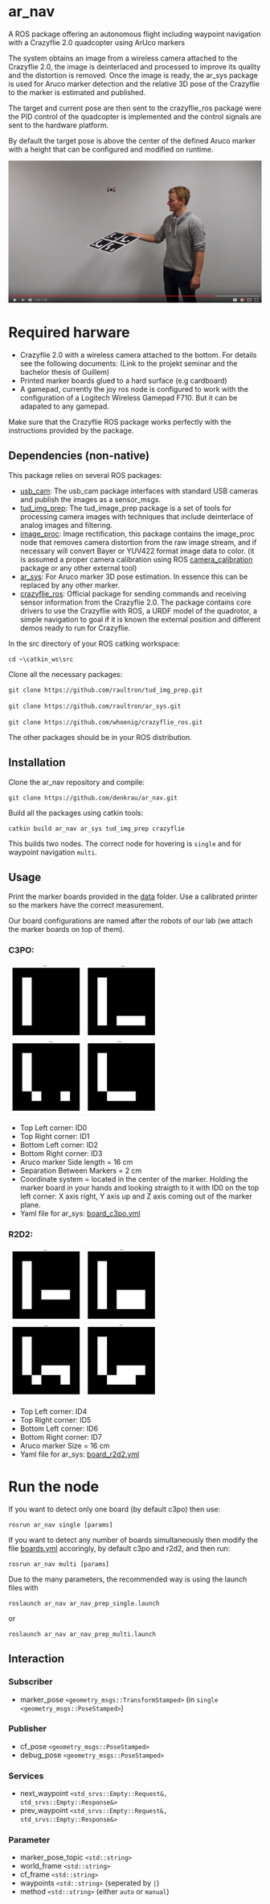 # ar_nav
A ROS package offering an autonomous flight including waypoint navigation with a Crazyflie 2.0 quadcopter using ArUco markers

The system obtains an image from a wireless camera attached to the Crazyflie 2.0, the image is deinterlaced and processed to improve its quality and the distortion is removed. Once the image is ready, the ar_sys package is used for Aruco marker detection and the relative 3D pose of the Crazyflie to the marker is estimated and published.

The target and current pose are then sent to the crazyflie_ros package were the PID control of the quadcopter is implemented and the control signals are sent to the hardware platform.

By default the target pose is above the center of the defined Aruco marker with a height that can be configured and modified on runtime.

[![ar_nav video](data/img/youtube_screenshot.png)](https://youtu.be/OU_q05TPRPM "ar_nav Youtube Video demonstration")





# Required harware
- Crazyflie 2.0 with a wireless camera attached to the bottom. For details see the following documents: (Link to the projekt seminar and the bachelor thesis of Guillem)
- Printed marker boards glued to a hard surface (e.g cardboard)
- A gamepad, currently the joy ros node is configured to work with the configuration of a Logitech Wireless Gamepad F710. But it can be adapated to any gamepad.


Make sure that the Crazyflie ROS package works perfectly with the instructions provided by the package.



## Dependencies (non-native)

This package relies on several ROS packages:
- [usb_cam](http://wiki.ros.org/usb_cam): The usb_cam package interfaces with standard USB cameras and publish the images as a sensor_msgs.
- [tud_img_prep](https://github.com/raultron/tud_img_prep): The tud_image_prep package is a set of tools for processing camera images with techniques that include deinterlace of analog images and filtering.
- [image_proc](http://wiki.ros.org/image_proc): Image rectification, this package contains the image_proc node that removes camera distortion from the raw image stream, and if necessary will convert Bayer or YUV422 format image data to color. (it is assumed a proper camera calibration using ROS [camera_calibration](http://wiki.ros.org/camera_calibration) package or any other external tool)
- [ar_sys](https://github.com/raultron/ar_sys): For Aruco marker 3D pose estimation. In essence this can be replaced by any other marker.
- [crazyflie_ros](https://github.com/whoenig/crazyflie_ros): Official package for sending commands and receiving sensor information from the Crazyflie 2.0.  The package
contains core drivers to use the Crazyflie with ROS, a URDF model of the quadrotor, a simple navigation to goal if it is known
the external position and different demos ready to run for Crazyflie.

In the src directory of your ROS catking workspace:
```
cd ~\catkin_ws\src
```
Clone all the necessary packages:
```
git clone https://github.com/raultron/tud_img_prep.git

git clone https://github.com/raultron/ar_sys.git

git clone https://github.com/whoenig/crazyflie_ros.git
```
The other packages should be in your ROS distribution.

## Installation
Clone the ar_nav repository and compile:
```
git clone https://github.com/denkrau/ar_nav.git
```

Build all the packages using catkin tools:

```
catkin build ar_nav ar_sys tud_img_prep crazyflie
```


This builds two nodes. The correct node for hovering is `single` and for waypoint navigation `multi`.



## Usage

Print the marker boards provided in the [data](data) folder. Use a calibrated printer so the markers have the correct measurement.

Our board configurations are named after the robots of our lab (we attach the marker boards on top of them).

### C3PO:

<img src="data/c3po/c3po_board.png" width=300>

- Top Left corner: ID0
- Top Right corner: ID1
- Bottom Left corner: ID2
- Bottom Right corner: ID3
- Aruco marker Side length = 16 cm
- Separation Between Markers = 2 cm
- Coordinate system = located in the center of the marker. Holding the marker board in your hands and looking straigth to it with ID0 on the top left corner: X axis right, Y axis up and Z axis coming out of the marker plane.
- Yaml file for ar_sys: [board_c3po.yml](data/board_c3po.yml)

### R2D2:

<img src="data/r2d2/r2d2_board.png" width=300>

- Top Left corner: ID4
- Top Right corner: ID5
- Bottom Left corner: ID6
- Bottom Right corner: ID7
- Aruco marker Size = 16 cm
- Yaml file for ar_sys: [board_r2d2.yml](data/board_r2d2.yml)



# Run the node
If you want to detect only one board (by default c3po) then use:

```
rosrun ar_nav single [params]
```

If you want to detect any number of boards simultaneously then modify the file [boards.yml](data/boards.yml) accoringly, by default c3po and r2d2, and then run:

```
rosrun ar_nav multi [params]
```

Due to the many parameters, the recommended way is using the launch files with
```
roslaunch ar_nav ar_nav_prep_single.launch
```
or
```
roslaunch ar_nav ar_nav_prep_multi.launch
```

## Interaction
### Subscriber
- marker_pose `<geometry_msgs::TransformStamped>` (in `single` `<geometry_msgs::PoseStamped>`)

### Publisher
- cf_pose `<geometry_msgs::PoseStamped>`
- debug_pose `<geometry_msgs::PoseStamped>`

### Services
- next_waypoint `<std_srvs::Empty::Request&, std_srvs::Empty::Response&>`
- prev_waypoint `<std_srvs::Empty::Request&, std_srvs::Empty::Response&>`

### Parameter
- marker_pose_topic `<std::string>`
- world_frame `<std::string>`
- cf_frame `<std::string>`
- waypoints `<std::string>` (seperated by `|`)
- method `<std::string>` (either `auto` or `manual`)
